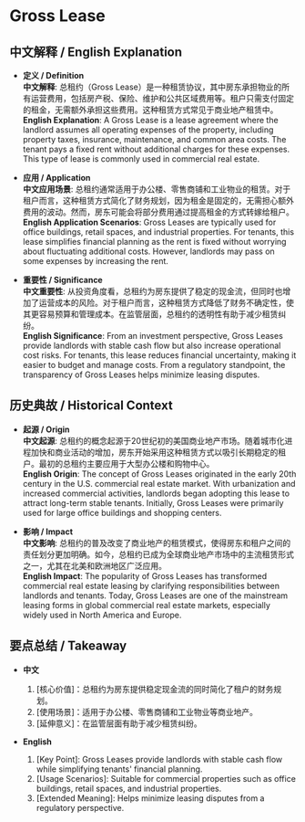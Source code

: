 # Gross Lease

## 中文解释 / English Explanation

* **定义 / Definition**  
  **中文解释**: 总租约（Gross Lease）是一种租赁协议，其中房东承担物业的所有运营费用，包括房产税、保险、维护和公共区域费用等。租户只需支付固定的租金，无需额外承担这些费用。这种租赁方式常见于商业地产租赁中。  
  **English Explanation**: A Gross Lease is a lease agreement where the landlord assumes all operating expenses of the property, including property taxes, insurance, maintenance, and common area costs. The tenant pays a fixed rent without additional charges for these expenses. This type of lease is commonly used in commercial real estate.

* **应用 / Application**  
  **中文应用场景**: 总租约通常适用于办公楼、零售商铺和工业物业的租赁。对于租户而言，这种租赁方式简化了财务规划，因为租金是固定的，无需担心额外费用的波动。然而，房东可能会将部分费用通过提高租金的方式转嫁给租户。  
  **English Application Scenarios**: Gross Leases are typically used for office buildings, retail spaces, and industrial properties. For tenants, this lease simplifies financial planning as the rent is fixed without worrying about fluctuating additional costs. However, landlords may pass on some expenses by increasing the rent.

* **重要性 / Significance**  
  **中文重要性**: 从投资角度看，总租约为房东提供了稳定的现金流，但同时也增加了运营成本的风险。对于租户而言，这种租赁方式降低了财务不确定性，使其更容易预算和管理成本。在监管层面，总租约的透明性有助于减少租赁纠纷。  
  **English Significance**: From an investment perspective, Gross Leases provide landlords with stable cash flow but also increase operational cost risks. For tenants, this lease reduces financial uncertainty, making it easier to budget and manage costs. From a regulatory standpoint, the transparency of Gross Leases helps minimize leasing disputes.

## 历史典故 / Historical Context

* **起源 / Origin**  
  **中文起源**: 总租约的概念起源于20世纪初的美国商业地产市场。随着城市化进程加快和商业活动的增加，房东开始采用这种租赁方式以吸引长期稳定的租户。最初的总租约主要应用于大型办公楼和购物中心。  
  **English Origin**: The concept of Gross Leases originated in the early 20th century in the U.S. commercial real estate market. With urbanization and increased commercial activities, landlords began adopting this lease to attract long-term stable tenants. Initially, Gross Leases were primarily used for large office buildings and shopping centers.

* **影响 / Impact**  
  **中文影响**: 总租约的普及改变了商业地产的租赁模式，使得房东和租户之间的责任划分更加明确。如今，总租约已成为全球商业地产市场中的主流租赁形式之一，尤其在北美和欧洲地区广泛应用。  
  **English Impact**: The popularity of Gross Leases has transformed commercial real estate leasing by clarifying responsibilities between landlords and tenants. Today, Gross Leases are one of the mainstream leasing forms in global commercial real estate markets, especially widely used in North America and Europe.

## 要点总结 / Takeaway

* **中文**  
  1. [核心价值]：总租约为房东提供稳定现金流的同时简化了租户的财务规划。
  2. [使用场景]：适用于办公楼、零售商铺和工业物业等商业地产。
  3. [延伸意义]：在监管层面有助于减少租赁纠纷。

* **English**  
  1. [Key Point]: Gross Leases provide landlords with stable cash flow while simplifying tenants' financial planning.
  2. [Usage Scenarios]: Suitable for commercial properties such as office buildings, retail spaces, and industrial properties.
  3. [Extended Meaning]: Helps minimize leasing disputes from a regulatory perspective.